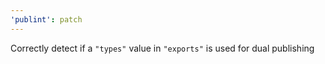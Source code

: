 ```yaml
---
'publint': patch
---
```


Correctly detect if a `"types"` value in `"exports"` is used for dual publishing
